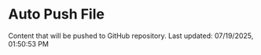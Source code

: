 # Auto Push File

Content that will be pushed to GitHub repository.
Last updated: 07/19/2025, 01:50:53 PM